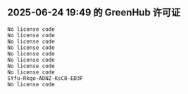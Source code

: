 ## 2025-06-24 19:49 的 GreenHub 许可证
```
No license code
No license code
No license code
No license code
No license code
No license code
No license code
No license code
SYfu-Rkqo-ADNZ-KsC8-ED3F
No license code
```
